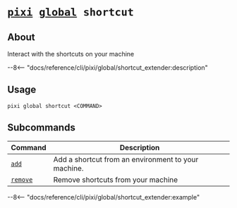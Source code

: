 <!--- This file is autogenerated. Do not edit manually! -->
# <code>[pixi](../../pixi.md) [global](../global.md) shortcut</code>

## About
Interact with the shortcuts on your machine

--8<-- "docs/reference/cli/pixi/global/shortcut_extender:description"

## Usage
```
pixi global shortcut <COMMAND>
```

## Subcommands
| Command | Description |
|---------|-------------|
| [`add`](shortcut/add.md) | Add a shortcut from an environment to your machine. |
| [`remove`](shortcut/remove.md) | Remove shortcuts from your machine |


--8<-- "docs/reference/cli/pixi/global/shortcut_extender:example"
